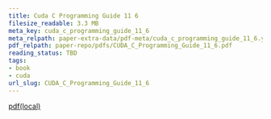 ```yaml
---
title: Cuda C Programming Guide 11 6
filesize_readable: 3.3 MB
meta_key: cuda_c_programming_guide_11_6
meta_relpath: paper-extra-data/pdf-meta/cuda_c_programming_guide_11_6.yaml
pdf_relpath: paper-repo/pdfs/CUDA_C_Programming_Guide_11_6.pdf
reading_status: TBD
tags:
- book
- cuda
url_slug: CUDA_C_Programming_Guide_11_6
---
```


[pdf(local)](../../paper-repo/pdfs/CUDA_C_Programming_Guide_11_6.pdf)
